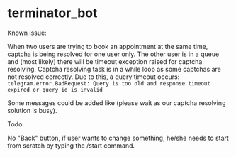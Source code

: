 # terminator_bot

Known issue:

When two users are trying to book an appointment at the same time, captcha is being resolved for one user only. The other user is in a queue and (most likely) there will be timeout exception raised for captcha resolving. Captcha resolving task is in a while loop as some captchas are not resolved correctly. Due to this, a query timeout occurs:
`telegram.error.BadRequest: Query is too old and response timeout expired or query id is invalid`

Some messages could be added like (please wait as our captcha resolving solution is busy).

Todo:

No "Back" button, if user wants to change something, he/she needs to start from scratch by typing the /start command.
